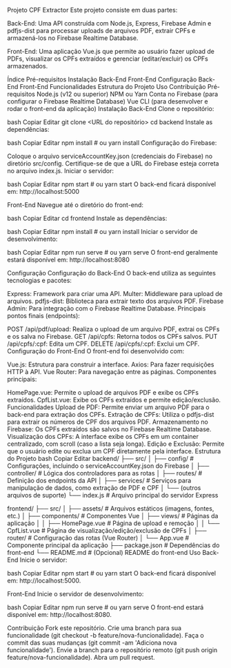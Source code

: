 Projeto CPF Extractor
Este projeto consiste em duas partes:

Back-End:
Uma API construída com Node.js, Express, Firebase Admin e pdfjs-dist para processar uploads de arquivos PDF, extrair CPFs e armazená-los no Firebase Realtime Database.

Front-End:
Uma aplicação Vue.js que permite ao usuário fazer upload de PDFs, visualizar os CPFs extraídos e gerenciar (editar/excluir) os CPFs armazenados.

Índice
Pré-requisitos
Instalação
Back-End
Front-End
Configuração
Back-End
Front-End
Funcionalidades
Estrutura do Projeto
Uso
Contribuição
Pré-requisitos
Node.js (v12 ou superior)
NPM ou Yarn
Conta no Firebase (para configurar o Firebase Realtime Database)
Vue CLI (para desenvolver e rodar o front-end da aplicação)
Instalação
Back-End
Clone o repositório:

bash
Copiar
Editar
git clone <URL do repositório>
cd backend
Instale as dependências:

bash
Copiar
Editar
npm install # ou yarn install
Configuração do Firebase:

Coloque o arquivo serviceAccountKey.json (credenciais do Firebase) no diretório src/config.
Certifique-se de que a URL do Firebase esteja correta no arquivo index.js.
Iniciar o servidor:

bash
Copiar
Editar
npm start # ou yarn start
O back-end ficará disponível em: http://localhost:5000

Front-End
Navegue até o diretório do front-end:

bash
Copiar
Editar
cd frontend
Instale as dependências:

bash
Copiar
Editar
npm install # ou yarn install
Iniciar o servidor de desenvolvimento:

bash
Copiar
Editar
npm run serve # ou yarn serve
O front-end geralmente estará disponível em: http://localhost:8080

Configuração
Configuração do Back-End
O back-end utiliza as seguintes tecnologias e pacotes:

Express: Framework para criar uma API.
Multer: Middleware para upload de arquivos.
pdfjs-dist: Biblioteca para extrair texto dos arquivos PDF.
Firebase Admin: Para integração com o Firebase Realtime Database.
Principais pontos finais (endpoints):

POST /api/pdf/upload: Realiza o upload de um arquivo PDF, extrai os CPFs e os salva no Firebase.
GET /api/cpfs: Retorna todos os CPFs salvos.
PUT /api/cpfs/:cpf: Edita um CPF.
DELETE /api/cpfs/:cpf: Exclui um CPF.
Configuração do Front-End
O front-end foi desenvolvido com:

Vue.js: Estrutura para construir a interface.
Axios: Para fazer requisições HTTP à API.
Vue Router: Para navegação entre as páginas.
Componentes principais:

HomePage.vue: Permite o upload de arquivos PDF e exibe os CPFs extraídos.
CpfList.vue: Exibe os CPFs extraídos e permite edição/exclusão.
Funcionalidades
Upload de PDF: Permite enviar um arquivo PDF para o back-end para extração dos CPFs.
Extração de CPFs: Utiliza o pdfjs-dist para extrair os números de CPF dos arquivos PDF.
Armazenamento no Firebase: Os CPFs extraídos são salvos no Firebase Realtime Database.
Visualização dos CPFs: A interface exibe os CPFs em um container centralizado, com scroll (caso a lista seja longa).
Edição e Exclusão: Permite que o usuário edite ou exclua um CPF diretamente pela interface.
Estrutura do Projeto
bash
Copiar
Editar
backend/
├── src/
│   ├── config/                # Configurações, incluindo o serviceAccountKey.json do Firebase
│   ├── controller/            # Lógica dos controladores para as rotas
│   ├── routes/                # Definição dos endpoints da API
│   ├── services/              # Serviços para manipulação de dados, como extração de PDF e CPF
│   └── (outros arquivos de suporte)
└── index.js                    # Arquivo principal do servidor Express

frontend/
├── src/
│   ├── assets/                # Arquivos estáticos (imagens, fontes, etc.)
│   ├── components/            # Componentes Vue
│   ├── views/                 # Páginas da aplicação
│   │   ├── HomePage.vue       # Página de upload e remoção
│   │   └── CpfList.vue        # Página de visualização/edição/exclusão de CPFs
│   ├── router/                # Configuração das rotas (Vue Router)
│   └── App.vue                # Componente principal da aplicação
├── package.json               # Dependências do front-end
└── README.md                  # (Opcional) README do front-end
Uso
Back-End
Inicie o servidor:

bash
Copiar
Editar
npm start # ou yarn start
O back-end ficará disponível em: http://localhost:5000.

Front-End
Inicie o servidor de desenvolvimento:

bash
Copiar
Editar
npm run serve # ou yarn serve
O front-end estará disponível em: http://localhost:8080.

Contribuição
Fork este repositório.
Crie uma branch para sua funcionalidade (git checkout -b feature/nova-funcionalidade).
Faça o commit das suas mudanças (git commit -am 'Adiciona nova funcionalidade').
Envie a branch para o repositório remoto (git push origin feature/nova-funcionalidade).
Abra um pull request.
